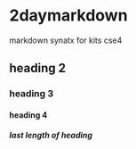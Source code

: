 # 2daymarkdown
markdown synatx for kits cse4 
## heading 2
### heading 3
#### heading 4
##### last length of heading
